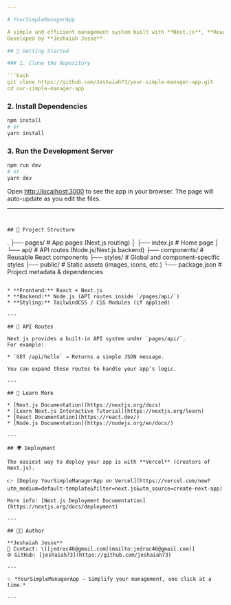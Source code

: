 ```yaml
---

# YourSimpleManagerApp

A simple and efficient management system built with **Next.js**, **React**, and **Node.js**.
Developed by **Jeshaiah Jesse**.

## 🚀 Getting Started

### 1. Clone the Repository

```bash
git clone https://github.com/Jeshaiah73/your-simple-manager-app.git
cd our-simple-manager-app
```

### 2. Install Dependencies

```bash
npm install
# or
yarn install
```

### 3. Run the Development Server

```bash
npm run dev
# or
yarn dev
```

Open [http://localhost:3000](http://localhost:3000) to see the app in your browser.
The page will auto-update as you edit the files.

---
```


## 📂 Project Structure

```
.
├── pages/          # App pages (Next.js routing)
│   ├── index.js    # Home page
│   └── api/        # API routes (Node.js/Next.js backend)
├── components/     # Reusable React components
├── styles/         # Global and component-specific styles
├── public/         # Static assets (images, icons, etc.)
└── package.json    # Project metadata & dependencies
```

* **Frontend:** React + Next.js
* **Backend:** Node.js (API routes inside `/pages/api/`)
* **Styling:** TailwindCSS / CSS Modules (if applied)

---

## 🔗 API Routes

Next.js provides a built-in API system under `pages/api/`.
For example:

* `GET /api/hello` → Returns a simple JSON message.

You can expand these routes to handle your app’s logic.

---

## 📖 Learn More

* [Next.js Documentation](https://nextjs.org/docs)
* [Learn Next.js Interactive Tutorial](https://nextjs.org/learn)
* [React Documentation](https://react.dev/)
* [Node.js Documentation](https://nodejs.org/en/docs/)

---

## 🌍 Deployment

The easiest way to deploy your app is with **Vercel** (creators of Next.js).

👉 [Deploy YourSimpleManagerApp on Vercel](https://vercel.com/new?utm_medium=default-template&filter=next.js&utm_source=create-next-app)

More info: [Next.js Deployment Documentation](https://nextjs.org/docs/deployment)

---

## 👨‍💻 Author

**Jeshaiah Jesse**
📧 Contact: \[[jedrac46@gmail.com](mailto:jedrac46@gmail.com)]
🌐 GitHub: [jeshaiah73](https://github.com/jeshaiah73)

---

✨ *YourSimpleManagerApp — Simplify your management, one click at a time.*

---
